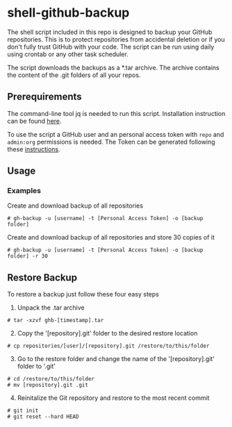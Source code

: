 # shell-github-backup
The shell script included in this repo is designed to backup your GitHub repositories.
This is to protect repositories from accidental deletion or if you don't fully trust GitHub with your code.
The script can be run using daily using crontab or any other task scheduler.

The script downloads the backups as a *.tar archive. The archive contains the content of the .git folders of all your repos.

## Prerequirements
The command-line tool jq is needed to run this script. Installation instruction can be found [here](https://stedolan.github.io/jq/).

To use the script a GitHub user and an personal access token with `repo` and `admin:org` permissions is needed. The Token can be generated following these [instructions](https://docs.github.com/en/authentication/keeping-your-account-and-data-secure/creating-a-personal-access-token).

## Usage


### Examples
Create and download backup of all repositories
```
# gh-backup -u [username] -t [Personal Access Token] -o [backup folder]
```

Create and download backup of all repositories and store 30 copies of it
```
# gh-backup -u [username] -t [Personal Access Token] -o [backup folder] -r 30
```


## Restore Backup
To restore a backup just follow these four easy steps

1. Unpack the .tar archive  
```
# tar -xzvf ghb-[timestamp].tar
```

2. Copy the '[repository].git' folder to the desired restore location  
```
# cp repositories/[user]/[repository].git /restore/to/this/folder
```

3. Go to the restore folder and change the name of the '[repository].git' folder to '.git'  
```
# cd /restore/to/this/folder
# mv [repository].git .git
```

4. Reinitalize the Git repository and restore to the most recent commit  
```
# git init
# git reset --hard HEAD
```
